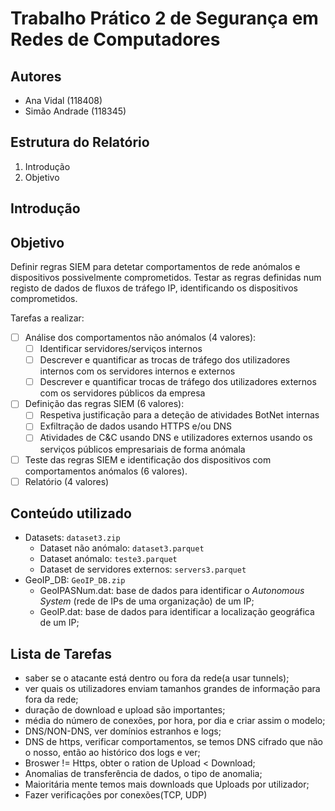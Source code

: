 # Trabalho Prático 2 de Segurança em Redes de Computadores

## Autores

- Ana Vidal (118408)
- Simão Andrade (118345)

## Estrutura do Relatório

1. Introdução
2. Objetivo

## Introdução

## Objetivo

Definir regras SIEM para detetar comportamentos de rede anómalos e dispositivos possivelmente comprometidos. Testar as
regras definidas num registo de dados de fluxos de tráfego IP, identificando os dispositivos comprometidos.

Tarefas a realizar:

- [ ] Análise dos comportamentos não anómalos (4 valores):
    - [ ] Identificar servidores/serviços internos
    - [ ] Descrever e quantificar as trocas de tráfego dos utilizadores internos com os servidores internos e externos
    - [ ] Descrever e quantificar trocas de tráfego dos utilizadores externos com os servidores públicos da empresa
- [ ] Definição das regras SIEM (6 valores):
    - [ ] Respetiva justificação para a deteção de atividades BotNet internas
    - [ ] Exfiltração de dados usando HTTPS e/ou DNS
    - [ ] Atividades de C&C usando DNS e utilizadores externos usando os serviços públicos empresariais de forma anómala
- [ ] Teste das regras SIEM e identificação dos dispositivos com comportamentos anómalos (6 valores).
- [ ] Relatório (4 valores)

## Conteúdo utilizado

- Datasets: `dataset3.zip`
    - Dataset não anómalo: `dataset3.parquet`
    - Dataset anómalo: `teste3.parquet`
    - Dataset de servidores externos: `servers3.parquet`
- GeoIP_DB: `GeoIP_DB.zip`
    - GeoIPASNum.dat: base de dados para identificar o *Autonomous System* (rede de IPs de uma organização) de um IP;
    - GeoIP.dat: base de dados para identificar a localização geográfica de um IP;

## Lista de Tarefas

- saber se o atacante está dentro ou fora da rede(a usar tunnels);
- ver quais os utilizadores enviam tamanhos grandes de informação para fora da rede;
- duração de download e upload são importantes;
- média do número de conexões, por hora, por dia e criar assim o modelo;
- DNS/NON-DNS, ver domínios estranhos e logs;
- DNS de https, verificar comportamentos, se temos DNS cifrado que não o nosso, então ao histórico dos logs e ver;
- Broswer != Https, obter o ration de Upload < Download;
- Anomalias de transferência de dados, o tipo de anomalia;
- Maioritária mente temos mais downloads que Uploads por utilizador;
- Fazer verificações por conexões(TCP, UDP)